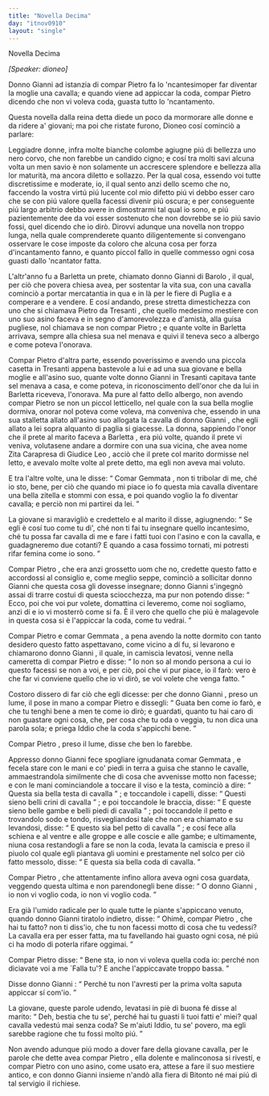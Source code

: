 ```yaml
---
title: "Novella Decima"
day: "itnov0910"
layout: "single"
---
```

<html>
 <head>
 </head>
 <body>
  <div id="nov0910" type="novella" who="dioneo">
   <head>
    Novella Decima
   </head>
   <p>
    <i>
     [Speaker: dioneo]
    </i>
   </p>
   <argument>
    <p>
     <milestone id="p09100001"/>
     Donno
     <name persref="giovannidibarolo" type="person">
      Gianni
     </name>
     ad istanzia di compar
     <name persref="pietrodatresanti" type="person">
      Pietro
     </name>
     fa lo 'ncantesimoper far diventar la moglie una cavalla; e quando viene ad appiccar la coda, compar
     <name persref="pietrodatresanti" type="person">
      Pietro
     </name>
     dicendo che non vi voleva coda, guasta tutto lo 'ncantamento.
    </p>
   </argument>
   <div3 type="commentary" who="author">
    <p>
     <milestone id="p09100002"/>
     Questa novella dalla
     <name persref="emilia" type="person">
      reina
     </name>
     detta diede un poco da mormorare alle donne e da ridere a' giovani; ma poi che ristate furono,
     <name persref="dioneo" type="person">
      Dioneo
     </name>
     cos&iacute; cominci&ograve; a parlare:
    </p>
   </div3>
   <div3 type="commentary" who="dioneo">
    <p>
     <milestone id="p09100003"/>
     Leggiadre donne, infra molte bianche colombe agiugne pi&uacute; di bellezza uno nero corvo, che non farebbe un candido cigno; e cos&iacute; tra molti savi alcuna volta un men savio &egrave; non solamente un accrescere splendore e bellezza alla lor maturit&agrave;, ma ancora diletto e sollazzo.
     <milestone id="p09100004"/>
     Per la qual cosa, essendo voi tutte discretissime e moderate, io, il qual sento anzi dello scemo che no, faccendo la vostra virt&uacute; pi&uacute; lucente col mio difetto pi&uacute; vi debbo esser caro che se con pi&uacute; valore quella facessi divenir pi&uacute; oscura; e per conseguente pi&uacute; largo arbitrio debbo avere in dimostrarmi tal qual io sono, e pi&uacute; pazientemente dee da voi esser sostenuto che non dovrebbe se io pi&uacute; savio fossi, quel dicendo che io dir&ograve;.
     <milestone id="p09100005"/>
     Dirovvi adunque una novella non troppo lunga, nella quale comprenderete quanto diligentemente si convengano osservare le cose imposte da coloro che alcuna cosa per forza d'incantamento fanno, e quanto piccol fallo in quelle commesso ogni cosa guasti dallo 'ncantator fatta.
    </p>
   </div3>
   <p>
    <milestone id="p09100006"/>
    L'altr'anno fu a
    <name placeref="barletta" type="place">
     Barletta
    </name>
    un prete, chiamato donno
    <name persref="giovannidibarolo" type="person">
     Gianni di Barolo
    </name>
    , il qual, per ci&ograve; che povera chiesa avea, per sostentar la vita sua, con una cavalla cominci&ograve; a portar mercatantia in qua e in l&agrave; per le fiere di
    <name placeref="puglia" type="place">
     Puglia
    </name>
    e a comperare e a vendere.
    <milestone id="p09100007"/>
    E cos&iacute; andando, prese stretta dimestichezza con uno che si chiamava
    <name persref="pietrodatresanti" type="person">
     Pietro da Tresanti
    </name>
    , che quello medesimo mestiere con uno suo asino faceva e in segno d'amorevolezza e d'amist&agrave;, alla guisa pugliese, nol chiamava se non compar
    <name persref="pietrodatresanti" type="person">
     Pietro
    </name>
    ; e quante volte in
    <name placeref="barletta" type="place">
     Barletta
    </name>
    arrivava, sempre alla chiesa sua nel menava e quivi il teneva seco a albergo e come poteva l'onorava.
   </p>
   <p>
    <milestone id="p09100008"/>
    Compar
    <name persref="pietrodatresanti" type="person">
     Pietro
    </name>
    d'altra parte, essendo poverissimo e avendo una piccola casetta in
    <name placeref="tresanti" type="place">
     Tresanti
    </name>
    appena bastevole a lui e ad una sua giovane e bella moglie e all'asino suo, quante volte donno
    <name persref="giovannidibarolo" type="person">
     Gianni
    </name>
    in
    <name placeref="tresanti" type="place">
     Tresanti
    </name>
    capitava tante sel menava a casa, e come poteva, in riconoscimento dell'onor che da lui in
    <name placeref="barletta" type="place">
     Barletta
    </name>
    riceveva, l'onorava.
    <milestone id="p09100009"/>
    Ma pure al fatto dello albergo, non avendo compar
    <name persref="pietrodatresanti" type="person">
     Pietro
    </name>
    se non un piccol letticello, nel quale con la sua bella moglie dormiva, onorar nol poteva come voleva, ma conveniva che, essendo in una sua stalletta allato all'asino suo allogata la cavalla di donno
    <name persref="giovannidibarolo" type="person">
     Gianni
    </name>
    , che egli allato a lei sopra alquanto di paglia si giacesse.
    <milestone id="p09100010"/>
    La donna, sappiendo l'onor che il prete al marito faceva a
    <name placeref="barletta" type="place">
     Barletta
    </name>
    , era pi&uacute; volte, quando il prete vi veniva, volutasene andare a dormire con una sua vicina, che avea nome
    <name persref="zitacarapresa" type="person">
     Zita Carapresa di Giudice Leo
    </name>
    , acci&ograve; che il prete col marito dormisse nel letto, e avevalo molte volte al prete detto, ma egli non aveva mai voluto.
   </p>
   <p>
    <milestone id="p09100011"/>
    E tra l'altre volte, una le disse:
    <q direct="unspecified" who="giovannidibarolo">
     Comar
     <name persref="gemmata" type="person">
      Gemmata
     </name>
     , non ti tribolar di me, ch&eacute; io sto, bene, per ci&ograve; che quando mi piace io fo questa mia cavalla diventare una bella zitella e stommi con essa, e poi quando voglio la fo diventar cavalla; e perci&ograve; non mi partirei da lei.
    </q>
   </p>
   <p>
    <milestone id="p09100012"/>
    La giovane si maravigli&ograve; e credettelo e al marito il disse, agiugnendo:
    <q direct="unspecified" who="gemmata">
     Se egli &egrave; cos&iacute; tuo come tu di', ch&eacute; non ti fai tu insegnare quello incantesimo, ch&eacute; tu possa far cavalla di me e fare i fatti tuoi con l'asino e con la cavalla, e guadagneremo due cotanti? E quando a casa fossimo tornati, mi potresti rifar femina come io sono.
    </q>
   </p>
   <p>
    <milestone id="p09100013"/>
    Compar
    <name persref="pietrodatresanti" type="person">
     Pietro
    </name>
    , che era anzi grossetto uom che no, credette questo fatto e accordossi al consiglio e, come meglio seppe, cominci&ograve; a sollicitar donno
    <name persref="giovannidibarolo" type="person">
     Gianni
    </name>
    che questa cosa gli dovesse insegnare; donno
    <name persref="giovannidibarolo" type="person">
     Gianni
    </name>
    s'ingegn&ograve; assai di trarre costui di questa sciocchezza, ma pur non potendo disse:
    <q direct="unspecified" who="giovannidibarolo">
     Ecco, poi che voi pur volete, domattina ci leveremo, come noi sogliamo, anzi d&iacute; e io vi mosterr&ograve; come si fa. &Egrave; il vero che quello che pi&uacute; &egrave; malagevole in questa cosa si &egrave; l'appiccar la coda, come tu vedrai.
    </q>
   </p>
   <p>
    <milestone id="p09100014"/>
    Compar
    <name persref="pietrodatresanti" type="person">
     Pietro
    </name>
    e comar
    <name persref="gemmata" type="person">
     Gemmata
    </name>
    , a pena avendo la notte dormito con tanto desidero questo fatto aspettavano, come vicino a d&iacute; fu, si levarono e chiamarono donno
    <name persref="giovannidibarolo" type="person">
     Gianni
    </name>
    , il quale, in camiscia levatosi, venne nella cameretta di compar
    <name persref="pietrodatresanti" type="person">
     Pietro
    </name>
    e disse:
    <q direct="unspecified" who="giovannidibarolo">
     Io non so al mondo persona a cui io questo facessi se non a voi, e per ci&ograve;, poi che vi pur piace, io il far&ograve;: vero &egrave; che far vi conviene quello che io vi dir&ograve;, se voi volete che venga fatto.
    </q>
   </p>
   <p>
    <milestone id="p09100015"/>
    Costoro dissero di far ci&ograve; che egli dicesse: per che donno
    <name persref="giovannidibarolo" type="person">
     Gianni
    </name>
    , preso un lume, il pose in mano a compar
    <name persref="pietrodatresanti" type="person">
     Pietro
    </name>
    e dissegli:
    <q direct="unspecified" who="giovannidibarolo">
     Guata ben come io far&ograve;, e che tu tenghi bene a men te come io dir&ograve;; e guardati, quanto tu hai caro di non guastare ogni cosa, che, per cosa che tu oda o veggia, tu non dica una parola sola; e priega Iddio che la coda s'appicchi bene.
    </q>
   </p>
   <p>
    <milestone id="p09100016"/>
    Compar
    <name persref="pietrodatresanti" type="person">
     Pietro
    </name>
    , preso il lume, disse che ben lo farebbe.
   </p>
   <p>
    <milestone id="p09100017"/>
    Appresso donno
    <name persref="giovannidibarolo" type="person">
     Gianni
    </name>
    fece spogliare ignudanata comar
    <name persref="gemmata" type="person">
     Gemmata
    </name>
    , e fecela stare con le mani e co' piedi in terra a guisa che stanno le cavalle, ammaestrandola similmente che di cosa che avvenisse motto non facesse; e con le mani cominciandole a toccare il viso e la testa, cominci&ograve; a dire:
    <q direct="unspecified" who="giovannidibarolo">
     Questa sia bella testa di cavalla
    </q>
    ; e toccandole i capelli, disse:
    <q direct="unspecified" who="giovannidibarolo">
     Questi sieno belli crini di cavalla
    </q>
    ;
    <milestone id="p09100018"/>
    e poi toccandole le braccia, disse:
    <q direct="unspecified" who="giovannidibarolo">
     E queste sieno belle gambe e belli piedi di cavalla
    </q>
    ; poi toccandole il petto e trovandolo sodo e tondo, risvegliandosi tale che non era chiamato e su levandosi, disse:
    <q direct="unspecified" who="giovannidibarolo">
     E questo sia bel petto di cavalla
    </q>
    ; e cos&iacute; fece alla schiena e al ventre e alle groppe e alle coscie e alle gambe; e ultimamente, niuna cosa restandogli a fare se non la coda, levata la camiscia e preso il piuolo col quale egli piantava gli uomini e prestamente nel solco per ci&ograve; fatto messolo, disse:
    <q direct="unspecified" who="giovannidibarolo">
     E questa sia bella coda di cavalla.
    </q>
   </p>
   <p>
    <milestone id="p09100019"/>
    Compar
    <name persref="pietrodatresanti" type="person">
     Pietro
    </name>
    , che attentamente infino allora aveva ogni cosa guardata, veggendo questa ultima e non parendonegli bene disse:
    <q direct="unspecified" who="pietrodatresanti">
     O donno
     <name persref="giovannidibarolo" type="person">
      Gianni
     </name>
     , io non vi voglio coda, io non vi voglio coda.
    </q>
   </p>
   <p>
    <milestone id="p09100020"/>
    Era gi&agrave; l'umido radicale per lo quale tutte le piante s'appiccano venuto, quando donno
    <name persref="giovannidibarolo" type="person">
     Gianni
    </name>
    tiratolo indietro, disse:
    <q direct="unspecified" who="giovannidibarolo">
     Ohim&egrave;, compar
     <name persref="pietrodatresanti" type="person">
      Pietro
     </name>
     , che hai tu fatto? non ti diss'io, che tu non facessi motto di cosa che tu vedessi? La cavalla era per esser fatta, ma tu favellando hai guasto ogni cosa, n&eacute; pi&uacute; ci ha modo di poterla rifare oggimai.
    </q>
   </p>
   <p>
    <milestone id="p09100021"/>
    Compar
    <name persref="pietrodatresanti" type="person">
     Pietro
    </name>
    disse:
    <q direct="unspecified" who="pietrodatresanti">
     Bene sta, io non vi voleva quella coda io: perch&eacute; non diciavate voi a me `Falla tu'? E anche l'appiccavate troppo bassa.
    </q>
   </p>
   <p>
    <milestone id="p09100022"/>
    Disse donno
    <name persref="giovannidibarolo" type="person">
     Gianni
    </name>
    :
    <q direct="unspecified" who="giovannidibarolo">
     Perch&eacute; tu non l'avresti per la prima volta saputa appiccar s&iacute; com'io.
    </q>
   </p>
   <p>
    <milestone id="p09100023"/>
    La giovane, queste parole udendo, levatasi in pi&egrave; di buona f&eacute; disse al marito:
    <q direct="unspecified" who="gemmata">
     Deh, bestia che tu se', perch&eacute; hai tu guasti li tuoi fatti e' miei? qual cavalla vedest&uacute; mai senza coda? Se m'aiuti Iddio, tu se' povero, ma egli sarebbe ragione che tu fossi molto pi&uacute;.
    </q>
   </p>
   <p>
    <milestone id="p09100024"/>
    Non avendo adunque pi&uacute; modo a dover fare della giovane cavalla, per le parole che dette avea compar
    <name persref="pietrodatresanti" type="person">
     Pietro
    </name>
    , ella dolente e malinconosa si rivest&iacute;, e compar
    <name persref="pietrodatresanti" type="person">
     Pietro
    </name>
    con uno asino, come usato era, attese a fare il suo mestiere antico, e con donno
    <name persref="giovannidibarolo" type="person">
     Gianni
    </name>
    insieme n'and&ograve; alla fiera di
    <name placeref="bitonto" type="place">
     Bitonto
    </name>
    n&eacute; mai pi&uacute; di tal servigio il richiese.
   </p>
  </div>
 </body>
</html>